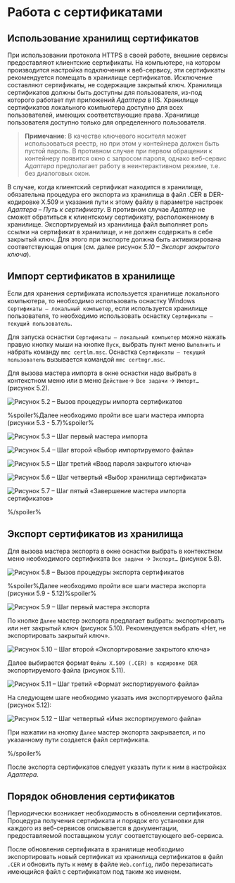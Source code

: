 # Работа с сертификатами

## Использование хранилищ сертификатов

При использовании протокола HTTPS в своей работе, внешние сервисы предоставляют клиентские сертификаты. На компьютере, на котором производится настройка подключения к веб-сервису, эти сертификаты рекомендуется помещать в хранилище сертификатов. Исключение составляют сертификаты, не содержащие закрытый ключ. Хранилища сертификатов должны быть доступны для пользователя, из-под которого работает пул приложений *Адаптера* в IIS. Хранилище сертификатов локального компьютера доступно для всех пользователей, имеющих соответствующие права. Хранилище пользователя доступно только для определенного пользователя.

> **Примечание**: В качестве ключевого носителя может использоваться реестр, но при этом у контейнера должен быть пустой пароль. В противном случае при первом обращении к контейнеру появится окно с запросом пароля, однако веб-сервис *Адаптера* предполагает работу в неинтерактивном режиме, т.е. без диалоговых окон.

В случае, когда клиентский сертификат находится в хранилище, обязательна процедура его экспорта из хранилища в файл .CER в DER-кодировке X.509 и указания пути к этому файлу в параметре настроек *Адаптера* – *Путь к сертификату*. В противном случае *Адаптер* не сможет обратиться к клиентскому сертификату, расположенному в хранилище. Экспортируемый из хранилища файл выполняет роль ссылки на сертификат в хранилище, и не должен содержать в себе закрытый ключ. Для этого при экспорте должна быть активизирована соответствующая опция (см. далее рисунок *5.10 – Экспорт закрытого ключа*).

## Импорт сертификатов в хранилище

Если для хранения сертификата используется хранилище локального компьютера, то необходимо использовать оснастку Windows `Сертификаты – локальный компьютер`, если используется хранилище пользователя, то необходимо использовать оснастку `Сертификаты – текущий пользователь`.

Для запуска оснастки `Сертификаты – локальный компьютер` можно нажать правую кнопку мыши на кнопке `Пуск`, выбрать пункт меню `Выполнить` и набрать команду `mmc certlm.msc`. Оснастка `Сертификаты – текущий пользователь` вызывается командой `mmc certmgr.msc`.

Для вызова мастера импорта в окне оснастки надо выбрать в контекстном меню или в меню `Действие`-> `Все задачи`  -> `Импорт… ` (рисунок 5.2).

![Рисунок 5.2 – Вызов процедуры импорта сертификатов](./images/call_importing_certificates.png)

%spoiler%Далее необходимо пройти все шаги мастера импорта (рисунки 5.3 - 5.7)%spoiler%

![Рисунок 5.3 – Шаг первый мастера импорта](./images/import_cert_1.png)

![Рисунок 5.4 – Шаг второй «Выбор импортируемого файла»](./images/import_cert_2.png)

![Рисунок 5.5 – Шаг третий «Ввод пароля закрытого ключа»](./images/import_cert_3.png)

![Рисунок 5.6 – Шаг четвертый «Выбор хранилища сертификата»](./images/import_cert_4.png)

![Рисунок 5.7 – Шаг пятый «Завершение мастера импорта сертификатов»](./images/import_cert_5.png)

%/spoiler%

## Экспорт сертификатов из хранилища

Для вызова мастера экспорта в окне оснастки выбрать в контекстном меню необходимого сертификата `Все задачи` -> `Экспорт…` (рисунок 5.8).

![Рисунок 5.8 – Вызов процедуры экспорта сертификатов](./images/call_export_certificates.png)

%spoiler%Далее необходимо пройти все шаги мастера экспорта (рисунки 5.9 - 5.12)%spoiler%

![Рисунок 5.9 – Шаг первый мастера экспорта](./images/export_cert_1.png)

По кнопке `Далее` мастер экспорта предлагает выбрать: экспортировать или нет закрытый ключ (рисунок 5.10). Рекомендуется выбрать «Нет, не экспортировать закрытый ключ».

![Рисунок 5.10 – Шаг второй «Экспортирование закрытого ключа»](./images/export_cert_2.png)

Далее выбирается формат `Файлы X.509 (.CER) в кодировке DER` экспортируемого файла (рисунок 5.11).

![Рисунок 5.11 – Шаг третий «Формат экспортируемого файла»](./images/export_cert_3.png)

На следующем шаге необходимо указать имя экспортируемого файла (рисунок 5.12):

![Рисунок 5.12 – Шаг четвертый «Имя экспортируемого файла»](./images/export_cert_4.png)

При нажатии на кнопку `Далее` мастер экспорта закрывается, и по указанному пути создается файл сертификата.

%/spoiler%

После экспорта сертификатов следует указать пути к ним в настройках *Адаптера*.

## Порядок обновления сертификатов

Периодически возникает необходимость в обновлении сертификатов. Процедура получения сертификата и порядок его установки для каждого из веб-сервисов описывается в документации, предоставляемой поставщиком услуг соответствующего веб-сервиса.

После обновления сертификата в хранилище необходимо экспортировать новый сертификат из хранилища сертификатов в файл `.CER` и обновить путь к нему в файле `Web.config`, либо перезаписать имеющийся файл с сертификатом под таким же именем.